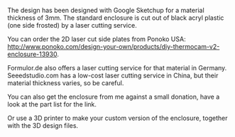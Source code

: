 The design has been designed with Google Sketchup for a material thickness of 3mm. The standard enclosure is cut out of black acryl plastic (one side frosted) by a laser cutting service.

You can order the 2D laser cut side plates from Ponoko USA: http://www.ponoko.com/design-your-own/products/diy-thermocam-v2-enclosure-13930.

Formulor.de also offers a laser cutting service for that material in Germany.
Seeedstudio.com has a low-cost laser cutting service in China, but their material thickness varies, so be careful.

You can also get the enclosure from me against a small donation, have a look at the part list for the link.

Or use a 3D printer to make your custom version of the enclosure, together with the 3D design files.
